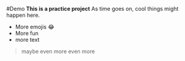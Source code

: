 #Demo
**This is a practice project**
As time goes on, cool things might happen here.
- More emojis :joy:
- More fun
- more text
 >maybe even more even more